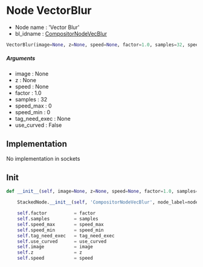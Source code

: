 # Node VectorBlur

- Node name : 'Vector Blur'
- bl_idname : [CompositorNodeVecBlur](https://docs.blender.org/api/current/bpy.types.CompositorNodeVecBlur.html)


``` python
VectorBlur(image=None, z=None, speed=None, factor=1.0, samples=32, speed_max=0, speed_min=0, tag_need_exec=None, use_curved=False, node_label=None, node_color=None)
```
##### Arguments

- image : None
- z : None
- speed : None
- factor : 1.0
- samples : 32
- speed_max : 0
- speed_min : 0
- tag_need_exec : None
- use_curved : False

## Implementation

No implementation in sockets

## Init

``` python
def __init__(self, image=None, z=None, speed=None, factor=1.0, samples=32, speed_max=0, speed_min=0, tag_need_exec=None, use_curved=False, node_label=None, node_color=None):

    StackedNode.__init__(self, 'CompositorNodeVecBlur', node_label=node_label, node_color=node_color)

    self.factor          = factor
    self.samples         = samples
    self.speed_max       = speed_max
    self.speed_min       = speed_min
    self.tag_need_exec   = tag_need_exec
    self.use_curved      = use_curved
    self.image           = image
    self.z               = z
    self.speed           = speed
```
